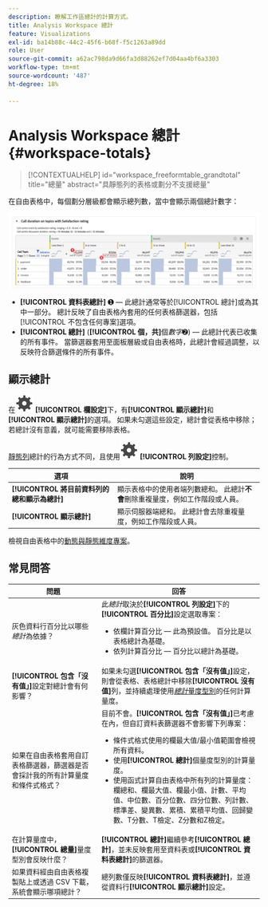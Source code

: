 ```yaml
---
description: 瞭解工作區總計的計算方式。
title: Analysis Workspace 總計
feature: Visualizations
exl-id: ba14b88c-44c2-45f6-b68f-f5c1263a89dd
role: User
source-git-commit: a62ac798da9d66fa3d88262ef7d04aa4bf6a3303
workflow-type: tm+mt
source-wordcount: '487'
ht-degree: 18%

---
```


# Analysis Workspace 總計 {#workspace-totals}

<!-- markdownlint-disable MD034 -->

>[!CONTEXTUALHELP]
>id="workspace_freeformtable_grandtotal"
>title="總量"
>abstract="具靜態列的表格或劃分不支援總量"

<!-- markdownlint-enable MD034 -->


在自由表格中，每個劃分層級都會顯示總列數，當中會顯示兩個總計數字：

![自由格式表格強調顯示總計與表格總計。](assets/total-row.png)

* **[!UICONTROL 資料表總計]** ➊ — 此總計通常等於[!UICONTROL 總計]或為其中一部分。 總計反映了自由表格內套用的任何表格篩選器，包括[!UICONTROL 不包含任何專案]選項。
* **[!UICONTROL 總計]** (**[!UICONTROL 個，共]**&#x200B;個&#x200B;*數字*➋) — 此總計代表已收集的所有事件。 當篩選器套用至面板層級或自由表格時，此總計會經過調整，以反映符合篩選條件的所有事件。




## 顯示總計

在![設定](/help/assets/icons/Setting.svg) **[!UICONTROL 欄設定]**&#x200B;下，有&#x200B;**[!UICONTROL 顯示總計]**&#x200B;和&#x200B;**[!UICONTROL 顯示總計]**&#x200B;的選項。 如果未勾選這些設定，總計會從表格中移除；若總計沒有意義，就可能需要移除表格。


[靜態列](/help/analysis-workspace/visualizations/freeform-table/column-row-settings/manual-vs-dynamic-rows.md)總計的行為方式不同，且使用![設定](/help/assets/icons/Setting.svg) **[!UICONTROL 列設定]**&#x200B;控制。

| 選項 | 說明 |
|---|---|
| **[!UICONTROL 將目前資料列的總和顯示為總計]** | 顯示表格中的使用者端列數總和。 此總計&#x200B;**不會**&#x200B;刪除重複量度，例如工作階段或人員。 |
| **[!UICONTROL 顯示總計]** | 顯示伺服器端總和。 此總計會去除重複量度，例如工作階段或人員。 |

檢視自由表格中的[動態與靜態維度專案](column-row-settings/manual-vs-dynamic-rows.md)。


## 常見問答

| 問題 | 回答 |
|---|---|
| 灰色資料行百分比以哪些&#x200B;*總計*&#x200B;為依據？ | 此&#x200B;*總計*&#x200B;取決於&#x200B;**[!UICONTROL 列設定]**&#x200B;下的&#x200B;**[!UICONTROL 百分比]**&#x200B;設定選取專案：<ul><li>依欄計算百分比 — 此為預設值。 百分比是以表格總計為基礎。</li><li>依列計算百分比 — 百分比以總計為基礎。</li></ul> |
| **[!UICONTROL 包含「沒有值」]**&#x200B;設定對總計會有何影響？ | 如果未勾選&#x200B;**[!UICONTROL 包含「沒有值」]**&#x200B;設定，則會從表格、表格總計中移除&#x200B;**[!UICONTROL 沒有值]**&#x200B;列，並持續處理使用&#x200B;[*總計*&#x200B;量度型別](/help/components/calc-metrics/cm-workflow/m-metric-type-alloc.md)的任何計算量度。 |
| 如果在自由表格套用自訂表格篩選器，篩選器是否會採計我的所有計算量度和條件式格式？ | 目前不會。**[!UICONTROL 包含「沒有值」]**&#x200B;已考慮在內，但自訂資料表篩選器不會影響下列專案：<ul><li>條件式格式使用的欄最大值/最小值範圍會檢視所有資料。</li><li>使用&#x200B;**[!UICONTROL 總計]**&#x200B;個量度型別的計算量度。</li><li>使用函式計算自由表格中所有列的計算量度：欄總和、欄最大值、欄最小值、計數、平均值、中位數、百分位數、四分位數、列計數、標準差、變異數、累積、累積平均值、回歸變數、T分數、T檢定、Z分數和Z檢定。</li></ul> |
| 在計算量度中，**[!UICONTROL 總量]**&#x200B;量度型別會反映什麼？ | **[!UICONTROL 總計]**&#x200B;繼續參考&#x200B;**[!UICONTROL 總計]**，並未反映套用至資料表或&#x200B;**[!UICONTROL 資料表總計]**&#x200B;的篩選器。 |
| 如果資料經由自由表格複製貼上或透過 CSV 下載，系統會顯示哪項總計？ | 總列數僅反映&#x200B;**[!UICONTROL 資料表總計]**，並遵從資料行&#x200B;**[!UICONTROL 顯示總計]**&#x200B;設定。 |
